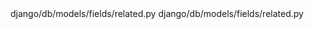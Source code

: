 <change>
<file change-number-for-this-file="1">django/db/models/fields/related.py</file>
<original line-count="12" no-ellipsis="true"><![CDATA[
                            hint=(
                                'If you want to create a recursive relationship, '
                                'use ForeignKey("%s", symmetrical=False, through="%s").'
                            ) % (
                                RECURSIVE_RELATIONSHIP_CONSTANT,
                                relationship_model_name,
                            ),
                            obj=self,
                            id='fields.E334',
]]></original>
<modified no-ellipsis="true"><![CDATA[
                            hint=(
                                'If you want to create a recursive relationship, '
                                'use ManyToManyField("%s", through="%s").'
                            ) % (
                                RECURSIVE_RELATIONSHIP_CONSTANT,
                                relationship_model_name,
                            ),
                            obj=self,
                            id='fields.E334',
]]></modified>
</change>

<change>
<file change-number-for-this-file="2">django/db/models/fields/related.py</file>
<original line-count="12" no-ellipsis="true"><![CDATA[
                            hint=(
                                'If you want to create a recursive relationship, '
                                'use ForeignKey("%s", symmetrical=False, through="%s").'
                            ) % (
                                RECURSIVE_RELATIONSHIP_CONSTANT,
                                relationship_model_name,
                            ),
                            obj=self,
                            id='fields.E335',
]]></original>
<modified no-ellipsis="true"><![CDATA[
                            hint=(
                                'If you want to create a recursive relationship, '
                                'use ManyToManyField("%s", through="%s").'
                            ) % (
                                RECURSIVE_RELATIONSHIP_CONSTANT,
                                relationship_model_name,
                            ),
                            obj=self,
                            id='fields.E335',
]]></modified>
</change>